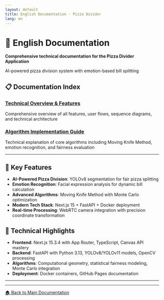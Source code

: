 ```yaml
---
layout: default
title: English Documentation - Pizza Divider
lang: en
---
```


# 📖 English Documentation

**Comprehensive technical documentation for the Pizza Divider Application**

AI-powered pizza division system with emotion-based bill splitting

## 📋 Documentation Index

### [Technical Overview & Features](pizza-divider-technical-overview)
Comprehensive overview of all features, user flows, sequence diagrams, and technical architecture


### [Algorithm Implementation Guide](pizza-divider-algorithm-explained)
Technical explanation of core algorithms including Moving Knife Method, emotion recognition, and fairness evaluation

---

## 🚀 Key Features

- **AI-Powered Pizza Division**: YOLOv8 segmentation for fair pizza splitting
- **Emotion Recognition**: Facial expression analysis for dynamic bill calculation  
- **Advanced Algorithms**: Moving Knife Method with Monte Carlo optimization
- **Modern Tech Stack**: Next.js 15 + FastAPI + Docker deployment
- **Real-time Processing**: WebRTC camera integration with precision coordinate transformation

## 🔧 Technical Highlights

- **Frontend**: Next.js 15.3.4 with App Router, TypeScript, Canvas API mastery
- **Backend**: FastAPI with Python 3.13, YOLOv8/YOLOv11 models, OpenCV processing
- **Algorithms**: Computational geometry, statistical fairness modeling, Monte Carlo integration
- **Deployment**: Docker containers, GitHub Pages documentation

---

---

[🏠 Back to Main Documentation](../)